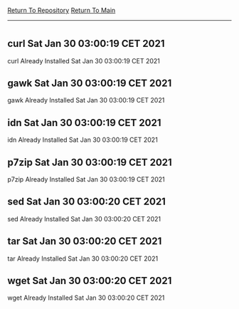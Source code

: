 [Return To Repository](https://github.com/bast69/piholeparser/)
[Return To Main](https://github.com/bast69/piholeparser/blob/master/RecentRunLogs/Mainlog.md)
____________________________________
# 
## curl Sat Jan 30 03:00:19 CET 2021
curl Already Installed Sat Jan 30 03:00:19 CET 2021
## gawk Sat Jan 30 03:00:19 CET 2021
gawk Already Installed Sat Jan 30 03:00:19 CET 2021
## idn Sat Jan 30 03:00:19 CET 2021
idn Already Installed Sat Jan 30 03:00:19 CET 2021
## p7zip Sat Jan 30 03:00:19 CET 2021
p7zip Already Installed Sat Jan 30 03:00:19 CET 2021
## sed Sat Jan 30 03:00:20 CET 2021
sed Already Installed Sat Jan 30 03:00:20 CET 2021
## tar Sat Jan 30 03:00:20 CET 2021
tar Already Installed Sat Jan 30 03:00:20 CET 2021
## wget Sat Jan 30 03:00:20 CET 2021
wget Already Installed Sat Jan 30 03:00:20 CET 2021
